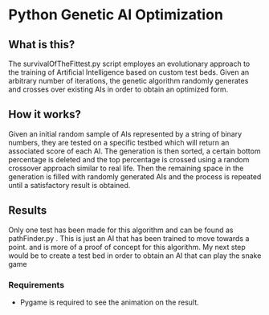 # Python Genetic AI Optimization
## What is this?
The survivalOfTheFittest.py script employes an evolutionary approach to the training of Artificial Intelligence based on custom test beds. Given an arbitrary number of iterations, the genetic algorithm randomly generates and crosses over existing AIs in order to obtain an optimized form.
## How it works?
Given an initial random sample of AIs represented by a string of binary numbers, they are tested on a specific testbed which will return an associated score of each AI. The generation is then sorted, a certain bottom percentage is deleted and the top percentage is crossed using a random crossover approach similar to real life. Then the remaining space in the generation is filled with randomly generated AIs and the process is repeated until a satisfactory result is obtained.
## Results
Only one test has been made for this algorithm and can be found as pathFinder.py . This is just an AI that has been trained to move towards a point. and is more of a proof of concept for this algorithm. My next step would be to create a test bed in order to obtain an AI that can play the snake game
### Requirements
- Pygame is required to see the animation on the result.
